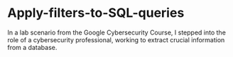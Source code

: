# Apply-filters-to-SQL-queries
In a lab scenario from the Google Cybersecurity Course, I stepped into the role of a cybersecurity professional, working to extract crucial information from a database.
